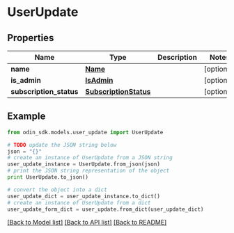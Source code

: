 # UserUpdate


## Properties

Name | Type | Description | Notes
------------ | ------------- | ------------- | -------------
**name** | [**Name**](Name.md) |  | [optional] 
**is_admin** | [**IsAdmin**](IsAdmin.md) |  | [optional] 
**subscription_status** | [**SubscriptionStatus**](SubscriptionStatus.md) |  | [optional] 

## Example

```python
from odin_sdk.models.user_update import UserUpdate

# TODO update the JSON string below
json = "{}"
# create an instance of UserUpdate from a JSON string
user_update_instance = UserUpdate.from_json(json)
# print the JSON string representation of the object
print UserUpdate.to_json()

# convert the object into a dict
user_update_dict = user_update_instance.to_dict()
# create an instance of UserUpdate from a dict
user_update_form_dict = user_update.from_dict(user_update_dict)
```
[[Back to Model list]](../README.md#documentation-for-models) [[Back to API list]](../README.md#documentation-for-api-endpoints) [[Back to README]](../README.md)


